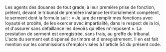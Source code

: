 Les agents des douanes de tout grade, à leur première
prise de fonction, prêtent, devant le tribunal de première instance
territorialement compétent, le serment dont la formule suit :
« Je jure de remplir mes fonctions avec loyauté et probité, de les
exercer avec impartialité, dans le respect de la loi, et d'assurer sans
défaillance les devoirs qu'elles m'imposent ».
La prestation de serment est enregistrée, sans frais, au greffe du
tribunal. L'acte du serment est dispensé de timbre et
d'enregistrement. Il en est fait mention sur les commissions d'emploi
visées à l'article 54 du présent code.